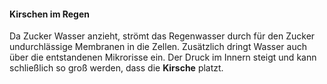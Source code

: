 #### Kirschen im Regen
Da Zucker Wasser anzieht, strömt das Regenwasser durch für den Zucker undurchlässige Membranen in die Zellen. Zusätzlich dringt Wasser auch über die entstandenen Mikrorisse ein. Der Druck im Innern steigt und kann schließlich so groß werden, dass die **Kirsche** platzt.
